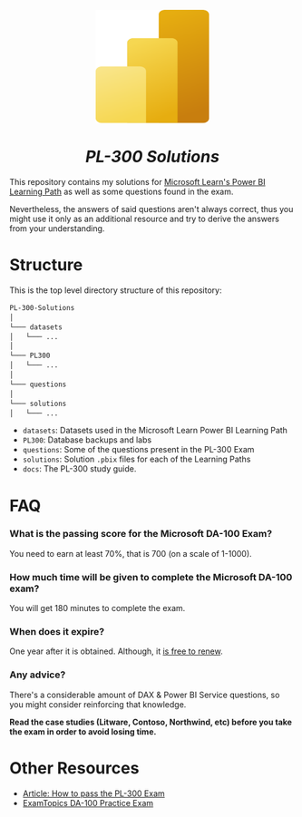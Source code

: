 <br />
<div align="center">
  <a href="#">
    <img src="./readme-assets/logo/powerbi.svg" alt="Logo" width="200" height="200">
  </a>

<h1 align = "center">
<b><i>PL-300 Solutions</i></b>
</h1>
</div>

This repository contains my solutions for [Microsoft Learn's Power BI Learning Path](https://learn.microsoft.com/en-us/certifications/exams/pl-300) as well as some questions found in the exam.

Nevertheless, the answers of said questions aren't always correct, thus you might use it only as an additional resource and try to derive the answers from your understanding.

# Structure

This is the top level directory structure of this repository:

```txt
PL-300-Solutions
│
└─── datasets
│   └─── ...
│
└─── PL300
│   └─── ...
│
└─── questions
│
└─── solutions
│   └─── ...
```

- `datasets`: Datasets used in the Microsoft Learn Power BI Learning Path
- `PL300`: Database backups and labs
- `questions`: Some of the questions present in the PL-300 Exam
- `solutions`: Solution `.pbix` files for each of the Learning Paths 
- `docs`: The PL-300 study guide.

# FAQ

### What is the passing score for the Microsoft DA-100 Exam?
You need to earn at least 70%, that is 700 (on a scale of 1-1000).

### How much time will be given to complete the Microsoft DA-100 exam?
You will get 180 minutes to complete the exam.

### When does it expire?

One year after it is obtained. Although, it [is free to renew](https://learn.microsoft.com/en-us/certifications/renew-your-microsoft-certification).

### Any advice?

There's a considerable amount of DAX & Power BI Service questions, so you might consider reinforcing that knowledge. 

**Read the case studies (Litware, Contoso, Northwind, etc) before you take the exam in order to avoid losing time.**

# Other Resources

- [Article: How to pass the PL-300 Exam](https://medium.com/@costa.cityhustle/how-to-pass-the-pl-300-microsoft-power-bi-data-analyst-exam-5f09f87ae507)
- [ExamTopics DA-100 Practice Exam](https://www.examtopics.com/exams/microsoft/da-100/)









